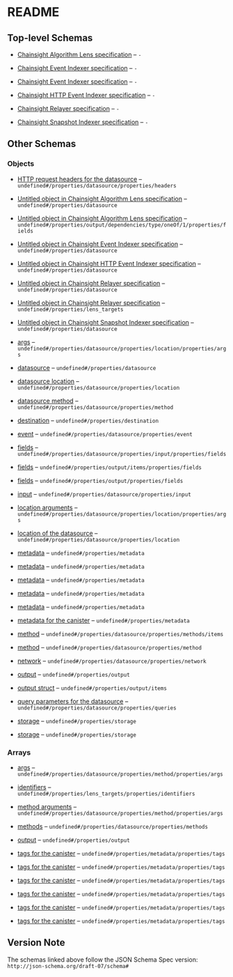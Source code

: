 # README

## Top-level Schemas

*   [Chainsight Algorithm Lens specification](./algorithm_lens.md "Chainsight Algorithm Lens specification") – `-`

*   [Chainsight Event Indexer specification](./algorithm_indexer.md "Chainsight Algorithm Indexer specification") – `-`

*   [Chainsight Event Indexer specification](./event_indexer.md "Chainsight Event Indexer specification") – `-`

*   [Chainsight HTTP Event Indexer specification](./snapshot_indexer_http.md "Chainsight HTTP Snapshot Indexer specification") – `-`

*   [Chainsight Relayer specification](./relayer.md "Chainsight Relayer specification") – `-`

*   [Chainsight Snapshot Indexer specification](./snapshot_indexer.md "Chainsight Snapshot Indexer specification") – `-`

## Other Schemas

### Objects

*   [HTTP request headers for the datasource](./snapshot_indexer_http-properties-datasource-properties-http-request-headers-for-the-datasource.md "HTTP request headers for the datasource") – `undefined#/properties/datasource/properties/headers`

*   [Untitled object in Chainsight Algorithm Lens specification](./algorithm_lens-properties-datasource.md) – `undefined#/properties/datasource`

*   [Untitled object in Chainsight Algorithm Lens specification](./algorithm_lens-properties-output-dependencies-type-oneof-1-properties-fields.md) – `undefined#/properties/output/dependencies/type/oneOf/1/properties/fields`

*   [Untitled object in Chainsight Event Indexer specification](./event_indexer-properties-datasource.md) – `undefined#/properties/datasource`

*   [Untitled object in Chainsight HTTP Event Indexer specification](./snapshot_indexer_http-properties-datasource.md) – `undefined#/properties/datasource`

*   [Untitled object in Chainsight Relayer specification](./relayer-properties-datasource.md) – `undefined#/properties/datasource`

*   [Untitled object in Chainsight Relayer specification](./relayer-properties-lens_targets.md "targets for the lens") – `undefined#/properties/lens_targets`

*   [Untitled object in Chainsight Snapshot Indexer specification](./snapshot_indexer-properties-datasource.md) – `undefined#/properties/datasource`

*   [args](./snapshot_indexer-properties-datasource-properties-location-of-the-datasource-properties-args.md "args for the datasource") – `undefined#/properties/datasource/properties/location/properties/args`

*   [datasource](./algorithm_indexer-properties-datasource.md) – `undefined#/properties/datasource`

*   [datasource location](./relayer-properties-datasource-properties-datasource-location.md) – `undefined#/properties/datasource/properties/location`

*   [datasource method](./relayer-properties-datasource-properties-datasource-method.md "method to call on the canister") – `undefined#/properties/datasource/properties/method`

*   [destination](./relayer-properties-destination.md "destination evm network and contract for the data") – `undefined#/properties/destination`

*   [event](./event_indexer-properties-datasource-properties-event.md "event identifier to save") – `undefined#/properties/datasource/properties/event`

*   [fields](./algorithm_indexer-properties-datasource-properties-input-properties-fields.md "field names and rust types of the struct") – `undefined#/properties/datasource/properties/input/properties/fields`

*   [fields](./algorithm_indexer-properties-output-output-struct-properties-fields.md "field names and rust types of the struct") – `undefined#/properties/output/items/properties/fields`

*   [fields](./algorithm_lens-properties-output-properties-fields.md "set of field names and their Rust types") – `undefined#/properties/output/properties/fields`

*   [input](./algorithm_indexer-properties-datasource-properties-input.md "struct retrived from the source canister") – `undefined#/properties/datasource/properties/input`

*   [location arguments](./relayer-properties-datasource-properties-datasource-location-properties-location-arguments.md) – `undefined#/properties/datasource/properties/location/properties/args`

*   [location of the datasource](./snapshot_indexer-properties-datasource-properties-location-of-the-datasource.md "location of the datasource") – `undefined#/properties/datasource/properties/location`

*   [metadata](./algorithm_lens-properties-metadata.md) – `undefined#/properties/metadata`

*   [metadata](./event_indexer-properties-metadata.md) – `undefined#/properties/metadata`

*   [metadata](./relayer-properties-metadata.md) – `undefined#/properties/metadata`

*   [metadata](./snapshot_indexer-properties-metadata.md) – `undefined#/properties/metadata`

*   [metadata](./snapshot_indexer_http-properties-metadata.md) – `undefined#/properties/metadata`

*   [metadata for the canister](./algorithm_indexer-properties-metadata-for-the-canister.md) – `undefined#/properties/metadata`

*   [method](./algorithm_lens-properties-datasource-properties-methods-method.md "method to call on the callee canister") – `undefined#/properties/datasource/properties/methods/items`

*   [method](./snapshot_indexer-properties-datasource-properties-method.md "method of the datasource") – `undefined#/properties/datasource/properties/method`

*   [network](./event_indexer-properties-datasource-properties-network.md "chain id and rpc url") – `undefined#/properties/datasource/properties/network`

*   [output](./algorithm_lens-properties-output.md "output of the algorithm lens") – `undefined#/properties/output`

*   [output struct](./algorithm_indexer-properties-output-output-struct.md) – `undefined#/properties/output/items`

*   [query parameters for the datasource](./snapshot_indexer_http-properties-datasource-properties-query-parameters-for-the-datasource.md "query parameter names and values for the datasource") – `undefined#/properties/datasource/properties/queries`

*   [storage](./snapshot_indexer-properties-storage.md "storage properties for the canister") – `undefined#/properties/storage`

*   [storage](./snapshot_indexer_http-properties-storage.md "storage properties for the canister") – `undefined#/properties/storage`

### Arrays

*   [args](./snapshot_indexer-properties-datasource-properties-method-properties-args.md "args for the method") – `undefined#/properties/datasource/properties/method/properties/args`

*   [identifiers](./relayer-properties-lens_targets-properties-identifiers.md "canister ids of the lens targets") – `undefined#/properties/lens_targets/properties/identifiers`

*   [method arguments](./relayer-properties-datasource-properties-datasource-method-properties-method-arguments.md "array of method arguments") – `undefined#/properties/datasource/properties/method/properties/args`

*   [methods](./algorithm_lens-properties-datasource-properties-methods.md "methods to call on the callee canisters") – `undefined#/properties/datasource/properties/methods`

*   [output](./algorithm_indexer-properties-output.md "array of output struct name and fields") – `undefined#/properties/output`

*   [tags for the canister](./algorithm_indexer-properties-metadata-for-the-canister-properties-tags-for-the-canister.md "Can be used to filter canisters in the UI") – `undefined#/properties/metadata/properties/tags`

*   [tags for the canister](./algorithm_lens-properties-metadata-properties-tags-for-the-canister.md "Can be used to filter canisters in the UI") – `undefined#/properties/metadata/properties/tags`

*   [tags for the canister](./event_indexer-properties-metadata-properties-tags-for-the-canister.md "Can be used to filter canisters in the UI") – `undefined#/properties/metadata/properties/tags`

*   [tags for the canister](./relayer-properties-metadata-properties-tags-for-the-canister.md "Can be used to filter canisters in the UI") – `undefined#/properties/metadata/properties/tags`

*   [tags for the canister](./snapshot_indexer-properties-metadata-properties-tags-for-the-canister.md "Can be used to filter canisters in the UI") – `undefined#/properties/metadata/properties/tags`

*   [tags for the canister](./snapshot_indexer_http-properties-metadata-properties-tags-for-the-canister.md "Can be used to filter canisters in the UI") – `undefined#/properties/metadata/properties/tags`

## Version Note

The schemas linked above follow the JSON Schema Spec version: `http://json-schema.org/draft-07/schema#`
